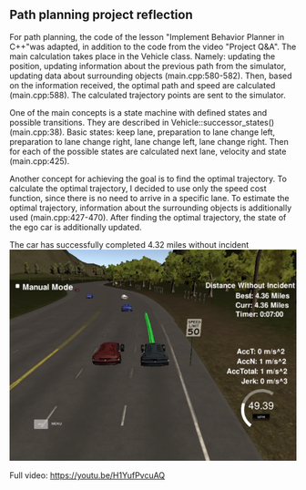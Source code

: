 ## Path planning project reflection
For path planning, the code of the lesson "Implement Behavior Planner in C++"was adapted, 
in addition to the code from the video "Project Q&A". The main calculation takes place in the Vehicle class.
Namely: updating the position, updating information about the previous path from the simulator, 
updating data about surrounding objects (main.cpp:580-582). Then, based on the information received, the optimal path 
and speed are calculated (main.cpp:588). The calculated trajectory points are sent to the simulator. 

One of the main concepts is a state machine with defined states and possible transitions. They are described in 
Vehicle::successor_states() (main.cpp:38). Basic states: keep lane, preparation to lane change left, 
preparation to lane change right, lane change left, lane change right. Then for each of the possible states are 
calculated next lane, velocity and state (main.cpp:425).

Another concept for achieving the goal is to find the optimal trajectory. To calculate the optimal trajectory, 
I decided to use only the speed cost function, since there is no need to arrive in a specific lane. To estimate the 
optimal trajectory, information about the surrounding objects is additionally used (main.cpp:427-470). After finding 
the optimal trajectory, the state of the ego car is additionally updated.

The car has successfully completed 4.32 miles without incident  
![img](./img/Screenshot.png)

Full video: https://youtu.be/H1YufPvcuAQ